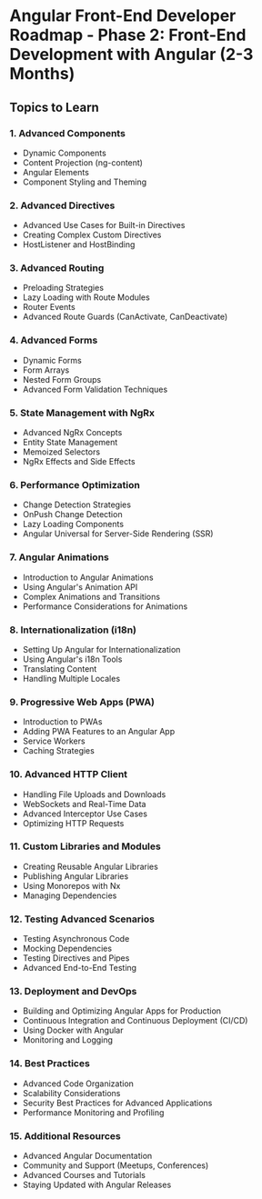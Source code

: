# Angular Front-End Developer Roadmap - Phase 2: Front-End Development with Angular (2-3 Months)

## Topics to Learn

### 1. Advanced Components
- Dynamic Components
- Content Projection (ng-content)
- Angular Elements
- Component Styling and Theming

### 2. Advanced Directives
- Advanced Use Cases for Built-in Directives
- Creating Complex Custom Directives
- HostListener and HostBinding

### 3. Advanced Routing
- Preloading Strategies
- Lazy Loading with Route Modules
- Router Events
- Advanced Route Guards (CanActivate, CanDeactivate)

### 4. Advanced Forms
- Dynamic Forms
- Form Arrays
- Nested Form Groups
- Advanced Form Validation Techniques

### 5. State Management with NgRx
- Advanced NgRx Concepts
- Entity State Management
- Memoized Selectors
- NgRx Effects and Side Effects

### 6. Performance Optimization
- Change Detection Strategies
- OnPush Change Detection
- Lazy Loading Components
- Angular Universal for Server-Side Rendering (SSR)

### 7. Angular Animations
- Introduction to Angular Animations
- Using Angular's Animation API
- Complex Animations and Transitions
- Performance Considerations for Animations

### 8. Internationalization (i18n)
- Setting Up Angular for Internationalization
- Using Angular's i18n Tools
- Translating Content
- Handling Multiple Locales

### 9. Progressive Web Apps (PWA)
- Introduction to PWAs
- Adding PWA Features to an Angular App
- Service Workers
- Caching Strategies

### 10. Advanced HTTP Client
- Handling File Uploads and Downloads
- WebSockets and Real-Time Data
- Advanced Interceptor Use Cases
- Optimizing HTTP Requests

### 11. Custom Libraries and Modules
- Creating Reusable Angular Libraries
- Publishing Angular Libraries
- Using Monorepos with Nx
- Managing Dependencies

### 12. Testing Advanced Scenarios
- Testing Asynchronous Code
- Mocking Dependencies
- Testing Directives and Pipes
- Advanced End-to-End Testing

### 13. Deployment and DevOps
- Building and Optimizing Angular Apps for Production
- Continuous Integration and Continuous Deployment (CI/CD)
- Using Docker with Angular
- Monitoring and Logging

### 14. Best Practices
- Advanced Code Organization
- Scalability Considerations
- Security Best Practices for Advanced Applications
- Performance Monitoring and Profiling

### 15. Additional Resources
- Advanced Angular Documentation
- Community and Support (Meetups, Conferences)
- Advanced Courses and Tutorials
- Staying Updated with Angular Releases
